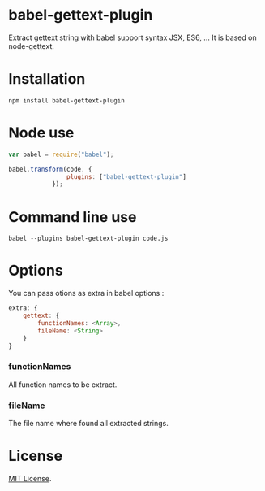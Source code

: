 # babel-gettext-plugin
Extract gettext string with babel support syntax JSX, ES6, ... It is based on node-gettext.


Installation
============

`npm install babel-gettext-plugin`

Node use
========

```js
var babel = require("babel");

babel.transform(code, {
                plugins: ["babel-gettext-plugin"]
            });
```

Command line use
================

```
babel --plugins babel-gettext-plugin code.js
```

Options
=======

You can pass otions as extra in babel options :
```js
extra: {
    gettext: {
        functionNames: <Array>,
        fileName: <String>
    }
}
```

### functionNames ###
All function names to be extract.

### fileName ###
The file name where found all extracted strings.

License
=======

[MIT License](LICENSE).
